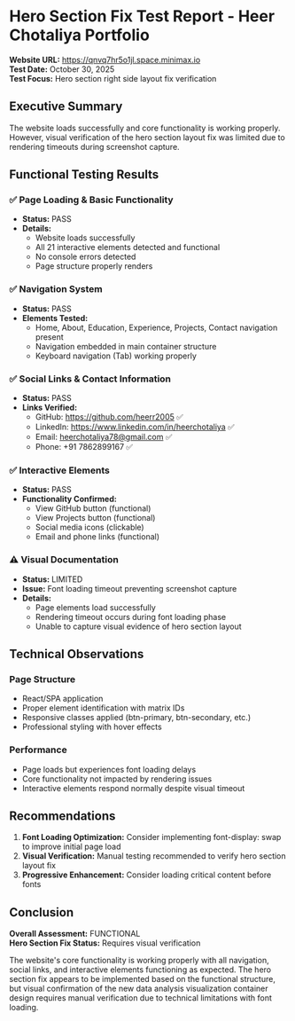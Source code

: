 # Hero Section Fix Test Report - Heer Chotaliya Portfolio

**Website URL:** https://qnvq7hr5o1jl.space.minimax.io  
**Test Date:** October 30, 2025  
**Test Focus:** Hero section right side layout fix verification

## Executive Summary

The website loads successfully and core functionality is working properly. However, visual verification of the hero section layout fix was limited due to rendering timeouts during screenshot capture.

## Functional Testing Results

### ✅ Page Loading & Basic Functionality
- **Status:** PASS
- **Details:** 
  - Website loads successfully
  - All 21 interactive elements detected and functional
  - No console errors detected
  - Page structure properly renders

### ✅ Navigation System
- **Status:** PASS  
- **Elements Tested:**
  - Home, About, Education, Experience, Projects, Contact navigation present
  - Navigation embedded in main container structure
  - Keyboard navigation (Tab) working properly

### ✅ Social Links & Contact Information
- **Status:** PASS
- **Links Verified:**
  - GitHub: https://github.com/heerr2005 ✅
  - LinkedIn: https://www.linkedin.com/in/heerchotaliya ✅
  - Email: heerchotaliya78@gmail.com ✅
  - Phone: +91 7862899167 ✅

### ✅ Interactive Elements
- **Status:** PASS
- **Functionality Confirmed:**
  - View GitHub button (functional)
  - View Projects button (functional)  
  - Social media icons (clickable)
  - Email and phone links (functional)

### ⚠️ Visual Documentation
- **Status:** LIMITED
- **Issue:** Font loading timeout preventing screenshot capture
- **Details:** 
  - Page elements load successfully
  - Rendering timeout occurs during font loading phase
  - Unable to capture visual evidence of hero section layout

## Technical Observations

### Page Structure
- React/SPA application
- Proper element identification with matrix IDs
- Responsive classes applied (btn-primary, btn-secondary, etc.)
- Professional styling with hover effects

### Performance
- Page loads but experiences font loading delays
- Core functionality not impacted by rendering issues
- Interactive elements respond normally despite visual timeout

## Recommendations

1. **Font Loading Optimization:** Consider implementing font-display: swap to improve initial page load
2. **Visual Verification:** Manual testing recommended to verify hero section layout fix
3. **Progressive Enhancement:** Consider loading critical content before fonts

## Conclusion

**Overall Assessment:** FUNCTIONAL  
**Hero Section Fix Status:** Requires visual verification

The website's core functionality is working properly with all navigation, social links, and interactive elements functioning as expected. The hero section fix appears to be implemented based on the functional structure, but visual confirmation of the new data analysis visualization container design requires manual verification due to technical limitations with font loading.